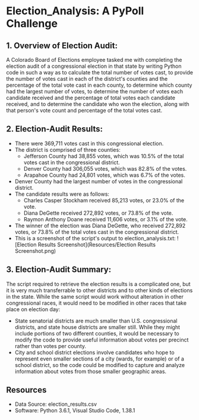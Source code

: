 # Election_Analysis: A PyPoll Challenge

## 1. Overview of Election Audit:
A Colorado Board of Elections employee tasked me with completing the election audit of a congressional election in that state by writing Python code in such a way  as to calculate the total number of votes cast, to provide the number of votes cast in each of the district's counties and the percentage of the total vote cast in each county, to determine which county had the largest number of votes, to determine the number of votes each candidate received and the percentage of total votes each candidate received, and to determine the candidate who won the election, along with that person's vote count and percentage of the total votes cast.

## 2. Election-Audit Results:
- There were 369,711 votes cast in this congressional election.
- The district is comprised of three counties:
  - Jefferson County had 38,855 votes, which was 10.5% of the total votes cast in the congressional district.
  - Denver County had 306,055 votes, which was 82.8% of the votes.
  - Arapahoe County had 24,801 votes, which was 6.7% of the votes.
- Denver County had the largest number of votes in the congressional district.
- The candidate results were as follows:
  - Charles Casper Stockham received 85,213 votes, or 23.0% of the vote. 
  - Diana DeGette received 272,892 votes, or 73.8% of the vote.
  - Raymon Anthony Doane received 11,606 votes, or 3.1% of the vote.
- The winner of the election was Diana DeGette, who received 272,892 votes, or 73.8% of the total votes cast in the congressional district.
- This is a screenshot of the script's output to election_analysis.txt:
![Election Results Screenshot](Resources/Election Results Screenshot.png)


## 3. Election-Audit Summary:
The script required to retrieve the election results is a complicated one, but it is very much transferrable to other districts and to other kinds of elections in the state. While the same script would work without alteration in other congressional races, it would need to be modified in other races that take place on election day:
- State senatorial districts are much smaller than U.S. congressional districts, and state house districts are smaller still. While they might include portions of two different counties, it would be necessary to modify the code to provide useful information about votes per precinct rather than votes per county.
- City and school district elections involve candidates who hope to represent even smaller sections of a city (wards, for example) or of a school district, so the code could be modified to capture and analyze information about votes from those smaller geographic areas.

## Resources
- Data Source: election_results.csv
- Software: Python 3.6.1, Visual Studio Code, 1.38.1

